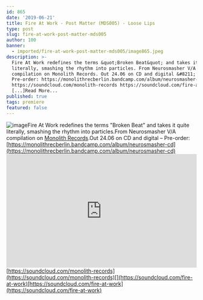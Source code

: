 ```yaml
---
id: 865
date: '2019-06-21'
title: Fire At Work - Post Matter (MDS005) - Loose Lips
type: post
slug: fire-at-work-post-matter-mds005
author: 100
banner:
  - imported/fire-at-work-post-matter-mds005/image865.jpeg
description: >-
  Fire At Work redefines the terms &quot;Broken Beat&quot; and takes it quite
  literally, smashing the rhythm into particles. From Neurosmasher V/A
  compilation on Monolith Records. Out 24.06 on CD and digital &#8211;
  Pre-order: https://monolithrecberlin.bandcamp.com/album/neurosmasher-cd
  https://soundcloud.com/monolith-records https://soundcloud.com/fire-at-work
  [...]Read More...
published: true
tags: premiere
featured: false
---
```

![image](../imported/fire-at-work-post-matter-mds005/image865.jpeg)Fire At Work redefines the terms "Broken Beat" and takes it quite literally, smashing the rhythm into particles.From Neurosmasher V/A compilation on [Monolith Records](https://monolithrecberlin.bandcamp.com/).Out 24.06 on CD and digital – Pre-order: [https://monolithrecberlin.bandcamp.com/album/neurosmasher-cd](https://monolithrecberlin.bandcamp.com/album/neurosmasher-cd)<iframe width='100%' height='300' scrolling='no' frameborder='no' allow='autoplay' src='https://w.soundcloud.com/player/?url=https%3A//api.soundcloud.com/tracks/639794511&color=%23ff5500&auto_play=false&hide_related=false&show_comments=true&show_user=true&show_reposts=false&show_teaser=true'></iframe>[https://soundcloud.com/monolith-records](https://soundcloud.com/monolith-records)[](https://soundcloud.com/fire-at-work)[https://soundcloud.com/fire-at-work](https://soundcloud.com/fire-at-work)